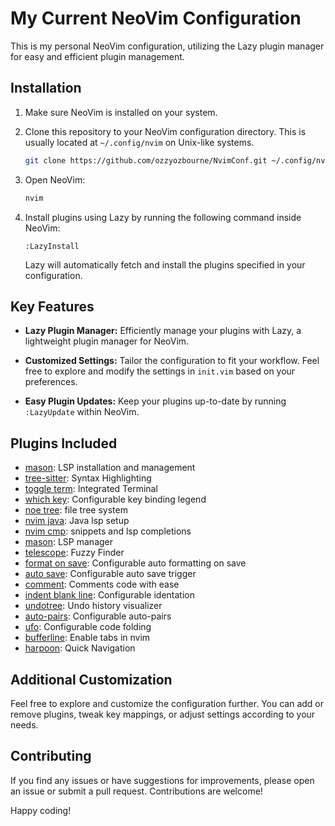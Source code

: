 
# My Current NeoVim Configuration 

This is my personal NeoVim configuration, utilizing the Lazy plugin manager for easy and efficient plugin management.

## Installation

1. Make sure NeoVim is installed on your system.

2. Clone this repository to your NeoVim configuration directory. This is usually located at `~/.config/nvim` on Unix-like systems.

    ```bash
    git clone https://github.com/ozzyozbourne/NvimConf.git ~/.config/nvim
    ```

3. Open NeoVim:

    ```bash
    nvim
    ```

4. Install plugins using Lazy by running the following command inside NeoVim:

    ```vim
    :LazyInstall
    ```

    Lazy will automatically fetch and install the plugins specified in your configuration.

## Key Features

- **Lazy Plugin Manager:** Efficiently manage your plugins with Lazy, a lightweight plugin manager for NeoVim.

- **Customized Settings:** Tailor the configuration to fit your workflow. Feel free to explore and modify the settings in `init.vim` based on your preferences.

- **Easy Plugin Updates:** Keep your plugins up-to-date by running `:LazyUpdate` within NeoVim.

## Plugins Included

- [mason](https://github.com/williamboman/mason.nvim): LSP installation and management
- [tree-sitter](https://github.com/nvim-treesitter/nvim-treesitter): Syntax Highlighting
- [toggle term](https://github.com/akinsho/toggleterm.nvim): Integrated Terminal
- [which key](https://github.com/akinsho/toggleterm.nvim): Configurable key binding legend
- [noe tree](https://github.com/nvim-neo-tree/neo-tree.nvim): file tree system
- [nvim java](https://github.com/nvim-java/nvim-java): Java lsp setup 
- [nvim cmp](https://github.com/hrsh7th/nvim-cmp): snippets and lsp completions
- [mason](https://github.com/williamboman/mason.nvim): LSP manager
- [telescope](https://github.com/nvim-telescope/telescope.nvim): Fuzzy Finder
- [format on save](https://github.com/elentok/format-on-save.nvim): Configurable auto formatting on save 
- [auto save](https://github.com/0x00-ketsu/autosave.nvim): Configurable auto save trigger
- [comment](https://github.com/numToStr/Comment.nvim): Comments code with ease
- [indent blank line](https://github.com/lukas-reineke/indent-blankline.nvim): Configurable identation
- [undotree](https://github.com/mbbill/undotree): Undo history visualizer 
- [auto-pairs](https://github.com/windwp/nvim-autopairs): Configurable auto-pairs 
- [ufo](https://github.com/kevinhwang91/nvim-ufo): Configurable code folding
- [bufferline](https://github.com/akinsho/bufferline.nvim): Enable tabs in nvim
- [harpoon](https://github.com/ThePrimeagen/harpoon): Quick Navigation

## Additional Customization

Feel free to explore and customize the configuration further. You can add or remove plugins, tweak key mappings, or adjust settings according to your needs.

## Contributing

If you find any issues or have suggestions for improvements, please open an issue or submit a pull request. Contributions are welcome!

Happy coding!
